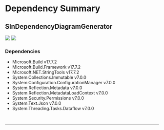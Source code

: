 # Dependency Summary

## SlnDependencyDiagramGenerator

![](https://img.shields.io/badge/.NET-8.0-C56EE0.svg) ![](https://img.shields.io/badge/.NET-7.0-55A9EE.svg)

### Dependencies

* Microsoft.Build v17.7.2
* Microsoft.Build.Framework v17.7.2
* Microsoft.NET.StringTools v17.7.2
* System.Collections.Immutable v7.0.0
* System.Configuration.ConfigurationManager v7.0.0
* System.Reflection.Metadata v7.0.0
* System.Reflection.MetadataLoadContext v7.0.0
* System.Security.Permissions v7.0.0
* System.Text.Json v7.0.0
* System.Threading.Tasks.Dataflow v7.0.0

<br>

---

<br>

